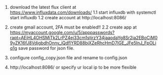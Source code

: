 1. download the latest flux client at https://www.influxdata.com/downloads/
1.1 start influxdb with systemctl start influxdb
1.2 create account at http://localhost:8086/

2. create gmail account, 2FA must be enabled!!
2.2 create app at https://myaccount.google.com/u/5/apppasswords?rapt=AEjHL4OHSMiTk2LrPZ4ej33cm1stjrzY34jaaodaYg8Sr2ia2EBoCiM09yZK16fJ8VdjgbdhOnnv_iQdflYRD88bjXZeRhcHmD7IGE_JFe5InJ_FpOLiq1g save password for json file.

3. configure config_copy.json file and rename to config.json

4.  http://localhost:8086/ or specify ur local ip to be more flexible